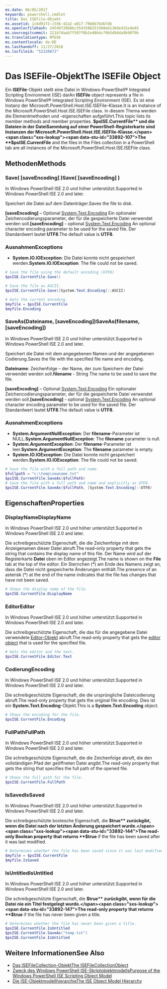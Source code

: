 ```yaml
---
ms.date: 06/05/2017
keywords: powershell,cmdlet
title: Das ISEFile-Objekt
ms.assetid: 1c6d91f3-c556-42a2-a017-79b6b7b4b7db
ms.openlocfilehash: 24549720b8bc35435882533b0eb138de432ede65
ms.sourcegitcommit: 221b7daab7f597f8b2e4864cf9b5d9dda9b9879b
ms.translationtype: MTE95
ms.contentlocale: de-DE
ms.lasthandoff: 11/27/2018
ms.locfileid: "52320872"
---
```

# <a name="the-isefile-object"></a><span data-ttu-id="33892-103">Das ISEFile-Objekt</span><span class="sxs-lookup"><span data-stu-id="33892-103">The ISEFile Object</span></span>

<span data-ttu-id="33892-104">Ein **ISEFile**-Objekt stellt eine Datei in Windows-PowerShell® Integrated Scripting Environment (ISE) dar</span><span class="sxs-lookup"><span data-stu-id="33892-104">An **ISEFile** object represents a file in Windows PowerShell® Integrated Scripting Environment (ISE).</span></span> <span data-ttu-id="33892-105">Es ist eine Instanz der Microsoft.PowerShell.Host.ISE.ISEFile-Klasse.</span><span class="sxs-lookup"><span data-stu-id="33892-105">It is an instance of the Microsoft.PowerShell.Host.ISE.ISEFile class.</span></span> <span data-ttu-id="33892-106">In diesem Thema werden die Elementmethoden und -eigenschaften aufgeführt.</span><span class="sxs-lookup"><span data-stu-id="33892-106">This topic lists its member methods and member properties.</span></span> <span data-ttu-id="33892-107">**$psISE.CurrentFile** und die Dateien in der DateiSammlung auf einer PowerShell-Registerkarte sind Instanzen der Microsoft.PowerShell.Host.ISE.ISEFile-Klasse.</span><span class="sxs-lookup"><span data-stu-id="33892-107">The **$psISE.CurrentFile** and the files in the Files collection in a PowerShell tab are all instances of the Microsoft.PowerShell.Host.ISE.ISEFile class.</span></span>

## <a name="methods"></a><span data-ttu-id="33892-108">Methoden</span><span class="sxs-lookup"><span data-stu-id="33892-108">Methods</span></span>

### <a name="save-saveencoding-"></a><span data-ttu-id="33892-109">Save\( \[saveEncoding\] \)</span><span class="sxs-lookup"><span data-stu-id="33892-109">Save\( \[saveEncoding\] \)</span></span>

<span data-ttu-id="33892-110">In Windows PowerShell ISE 2.0 und höher unterstützt.</span><span class="sxs-lookup"><span data-stu-id="33892-110">Supported in Windows PowerShell ISE 2.0 and later.</span></span>

<span data-ttu-id="33892-111">Speichert die Datei auf dem Datenträger.</span><span class="sxs-lookup"><span data-stu-id="33892-111">Saves the file to disk.</span></span>

<span data-ttu-id="33892-112">**\[saveEncoding\]** – Optional [System.Text.Encoding](https://msdn.microsoft.com/library/system.text.encoding.aspx) Ein optionaler Zeichencodierungsparameter, der für die gespeicherte Datei verwendet werden soll.</span><span class="sxs-lookup"><span data-stu-id="33892-112">**\[saveEncoding\]** - optional [System.Text.Encoding](https://msdn.microsoft.com/library/system.text.encoding.aspx) An optional character encoding parameter to be used for the saved file.</span></span> <span data-ttu-id="33892-113">Der Standardwert lautet **UTF8**.</span><span class="sxs-lookup"><span data-stu-id="33892-113">The default value is **UTF8**.</span></span>

### <a name="exceptions"></a><span data-ttu-id="33892-114">Ausnahmen</span><span class="sxs-lookup"><span data-stu-id="33892-114">Exceptions</span></span>

- <span data-ttu-id="33892-115">**System.IO.IOException**: Die Datei konnte nicht gespeichert werden.</span><span class="sxs-lookup"><span data-stu-id="33892-115">**System.IO.IOException**: The file could not be saved.</span></span>

```powershell
# Save the file using the default encoding (UTF8)
$psISE.CurrentFile.Save()

# Save the file as ASCII.
$psISE.CurrentFile.Save([System.Text.Encoding]::ASCII)

# Gets the current encoding.
$myfile = $psISE.CurrentFile
$myfile.Encoding
```

### <a name="saveasfilename-saveencoding"></a><span data-ttu-id="33892-116">SaveAs\(Dateiname, \[saveEncoding\]\)</span><span class="sxs-lookup"><span data-stu-id="33892-116">SaveAs\(filename, \[saveEncoding\]\)</span></span>

<span data-ttu-id="33892-117">In Windows PowerShell ISE 2.0 und höher unterstützt.</span><span class="sxs-lookup"><span data-stu-id="33892-117">Supported in Windows PowerShell ISE 2.0 and later.</span></span>

<span data-ttu-id="33892-118">Speichert die Datei mit dem angegebenen Namen und der angegebenen Codierung.</span><span class="sxs-lookup"><span data-stu-id="33892-118">Saves the file with the specified file name and encoding.</span></span>

<span data-ttu-id="33892-119">**Dateiname**: Zeichenfolge – der Name, der zum Speichern der Datei verwendet werden soll.</span><span class="sxs-lookup"><span data-stu-id="33892-119">**filename** - String The name to be used to save the file.</span></span>

<span data-ttu-id="33892-120">**\[saveEncoding\]** – Optional [System.Text.Encoding](https://msdn.microsoft.com/library/system.text.encoding.aspx) Ein optionaler Zeichencodierungsparameter, der für die gespeicherte Datei verwendet werden soll.</span><span class="sxs-lookup"><span data-stu-id="33892-120">**\[saveEncoding\]** - optional [System.Text.Encoding](https://msdn.microsoft.com/library/system.text.encoding.aspx) An optional character encoding parameter to be used for the saved file.</span></span> <span data-ttu-id="33892-121">Der Standardwert lautet **UTF8**.</span><span class="sxs-lookup"><span data-stu-id="33892-121">The default value is **UTF8**.</span></span>

### <a name="exceptions"></a><span data-ttu-id="33892-122">Ausnahmen</span><span class="sxs-lookup"><span data-stu-id="33892-122">Exceptions</span></span>

- <span data-ttu-id="33892-123">**System.ArgumentNullException**: Der **filename**-Parameter ist NULL.</span><span class="sxs-lookup"><span data-stu-id="33892-123">**System.ArgumentNullException**: The **filename** parameter is null.</span></span>
- <span data-ttu-id="33892-124">**System.ArgumentException**: Der **filename**-Parameter ist leer.</span><span class="sxs-lookup"><span data-stu-id="33892-124">**System.ArgumentException**: The **filename** parameter is empty.</span></span>
- <span data-ttu-id="33892-125">**System.IO.IOException**: Die Datei konnte nicht gespeichert werden.</span><span class="sxs-lookup"><span data-stu-id="33892-125">**System.IO.IOException**: The file could not be saved.</span></span>

```powershell
# Save the file with a full path and name.
$fullpath = "c:\temp\newname.txt"
$psISE.CurrentFile.SaveAs($fullPath)
# Save the file with a full path and name and explicitly as UTF8.
$psISE.CurrentFile.SaveAs($fullPath, [System.Text.Encoding]::UTF8)
```

## <a name="properties"></a><span data-ttu-id="33892-126">Eigenschaften</span><span class="sxs-lookup"><span data-stu-id="33892-126">Properties</span></span>

### <a name="displayname"></a><span data-ttu-id="33892-127">DisplayName</span><span class="sxs-lookup"><span data-stu-id="33892-127">DisplayName</span></span>

<span data-ttu-id="33892-128">In Windows PowerShell ISE 2.0 und höher unterstützt.</span><span class="sxs-lookup"><span data-stu-id="33892-128">Supported in Windows PowerShell ISE 2.0 and later.</span></span>

<span data-ttu-id="33892-129">Die schreibgeschützte Eigenschaft, die die Zeichenfolge mit dem Anzeigenamen dieser Datei abruft.</span><span class="sxs-lookup"><span data-stu-id="33892-129">The read-only property that gets the string that contains the display name of this file.</span></span> <span data-ttu-id="33892-130">Der Name wird auf der Registerkarte **Datei** oben im Editor angezeigt.</span><span class="sxs-lookup"><span data-stu-id="33892-130">The name is shown on the **File** tab at the top of the editor.</span></span> <span data-ttu-id="33892-131">Ein Sternchen \(\*\) am Ende des Namens zeigt an, dass die Datei nicht gespeicherte Änderungen enthält.</span><span class="sxs-lookup"><span data-stu-id="33892-131">The presence of an asterisk \(\*\) at the end of the name indicates that the file has changes that have not been saved.</span></span>

```powershell
# Shows the display name of the file.
$psISE.CurrentFile.DisplayName
```

### <a name="editor"></a><span data-ttu-id="33892-132">Editor</span><span class="sxs-lookup"><span data-stu-id="33892-132">Editor</span></span>

<span data-ttu-id="33892-133">In Windows PowerShell ISE 2.0 und höher unterstützt.</span><span class="sxs-lookup"><span data-stu-id="33892-133">Supported in Windows PowerShell ISE 2.0 and later.</span></span>

<span data-ttu-id="33892-134">Die schreibgeschützte Eigenschaft, die das für die angegebene Datei verwendete [Editor-Objekt](The-ISEEditor-Object.md) abruft.</span><span class="sxs-lookup"><span data-stu-id="33892-134">The read-only property that gets the [editor object](The-ISEEditor-Object.md) that is used for the specified file.</span></span>

```powershell
# Gets the editor and the text.
$psISE.CurrentFile.Editor.Text
```

### <a name="encoding"></a><span data-ttu-id="33892-135">Codierung</span><span class="sxs-lookup"><span data-stu-id="33892-135">Encoding</span></span>

<span data-ttu-id="33892-136">In Windows PowerShell ISE 2.0 und höher unterstützt.</span><span class="sxs-lookup"><span data-stu-id="33892-136">Supported in Windows PowerShell ISE 2.0 and later.</span></span>

<span data-ttu-id="33892-137">Die schreibgeschützte Eigenschaft, die die ursprüngliche Dateicodierung abruft.</span><span class="sxs-lookup"><span data-stu-id="33892-137">The read-only property that gets the original file encoding.</span></span> <span data-ttu-id="33892-138">Dies ist ein **System.Text.Encoding**-Objekt.</span><span class="sxs-lookup"><span data-stu-id="33892-138">This is a **System.Text.Encoding** object.</span></span>

```powershell
# Shows the encoding for the file.
$psISE.CurrentFile.Encoding
```

### <a name="fullpath"></a><span data-ttu-id="33892-139">FullPath</span><span class="sxs-lookup"><span data-stu-id="33892-139">FullPath</span></span>

<span data-ttu-id="33892-140">In Windows PowerShell ISE 2.0 und höher unterstützt.</span><span class="sxs-lookup"><span data-stu-id="33892-140">Supported in Windows PowerShell ISE 2.0 and later.</span></span>

<span data-ttu-id="33892-141">Die schreibgeschützte Eigenschaft, die die Zeichenfolge abruft, die den vollständigen Pfad der geöffneten Datei angibt.</span><span class="sxs-lookup"><span data-stu-id="33892-141">The read-only property that gets the string that specifies the full path of the opened file.</span></span>

```powershell
# Shows the full path for the file.
$psISE.CurrentFile.FullPath
```

### <a name="issaved"></a><span data-ttu-id="33892-142">IsSaved</span><span class="sxs-lookup"><span data-stu-id="33892-142">IsSaved</span></span>

<span data-ttu-id="33892-143">In Windows PowerShell ISE 2.0 und höher unterstützt.</span><span class="sxs-lookup"><span data-stu-id="33892-143">Supported in Windows PowerShell ISE 2.0 and later.</span></span>

<span data-ttu-id="33892-144">Die schreibgeschützte boolesche Eigenschaft, die **$true** zurückgibt, wenn die Datei nach der letzten Änderung gespeichert wurde.</span><span class="sxs-lookup"><span data-stu-id="33892-144">The read-only Boolean property that returns **$true** if the file has been saved after it was last modified.</span></span>

```powershell
# Determines whether the file has been saved since it was last modified.
$myfile = $psISE.CurrentFile
$myfile.IsSaved
```

### <a name="isuntitled"></a><span data-ttu-id="33892-145">IsUntitled</span><span class="sxs-lookup"><span data-stu-id="33892-145">IsUntitled</span></span>

<span data-ttu-id="33892-146">In Windows PowerShell ISE 2.0 und höher unterstützt.</span><span class="sxs-lookup"><span data-stu-id="33892-146">Supported in Windows PowerShell ISE 2.0 and later.</span></span>

<span data-ttu-id="33892-147">Die schreibgeschützte Eigenschaft, die **$true** zurückgibt, wenn für die Datei nie ein Titel festgelegt wurde.</span><span class="sxs-lookup"><span data-stu-id="33892-147">The read-only property that returns **$true** if the file has never been given a title.</span></span>

```powershell
# Determines whether the file has never been given a title.
$psISE.CurrentFile.IsUntitled
$psISE.CurrentFile.SaveAs("temp.txt")
$psISE.CurrentFile.IsUntitled
```

## <a name="see-also"></a><span data-ttu-id="33892-148">Weitere Informationen</span><span class="sxs-lookup"><span data-stu-id="33892-148">See Also</span></span>

- [<span data-ttu-id="33892-149">Das ISEFileCollection-Objekt</span><span class="sxs-lookup"><span data-stu-id="33892-149">The ISEFileCollectionObject</span></span>](The-ISEFileCollection-Object.md)
- [<span data-ttu-id="33892-150">Zweck des Windows PowerShell ISE-Skriptobjektmodells</span><span class="sxs-lookup"><span data-stu-id="33892-150">Purpose of the Windows PowerShell ISE Scripting Object Model</span></span>](Purpose-of-the-Windows-PowerShell-ISE-Scripting-Object-Model.md)
- [<span data-ttu-id="33892-151">Die ISE-Objektmodellhierarchie</span><span class="sxs-lookup"><span data-stu-id="33892-151">The ISE Object Model Hierarchy</span></span>](The-ISE-Object-Model-Hierarchy.md)